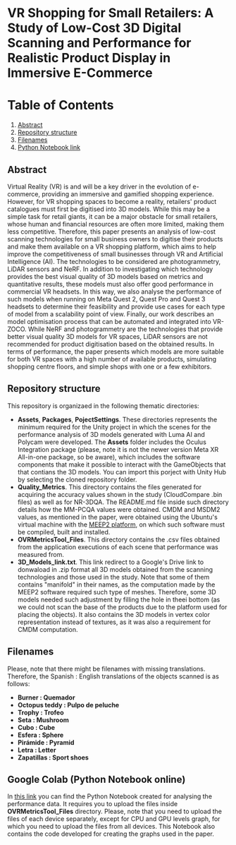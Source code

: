 # VR Shopping for Small Retailers: A Study of Low-Cost 3D Digital Scanning and Performance for Realistic Product Display in Immersive E-Commerce
# Table of Contents
1. [Abstract](#Abstract)
2. [Repository structure](#Repository-structure)
3. [Filenames](#filenames)
4. [Python Notebook link](#google-colab-python-notebook-online)

## Abstract 
Virtual Reality (VR) is and will be a key driver in the evolution of e-commerce, providing an immersive and gamified shopping experience. However, for VR shopping spaces to become a reality, retailers' product catalogues must first be digitised into 3D models. While this may be a simple task for retail giants, it can be a major obstacle for small retailers, whose human and financial resources are often more limited, making them less competitive. Therefore, this paper presents an analysis of low-cost scanning technologies for small business owners to digitise their products and make them available on a VR shopping platform, which aims to help improve the competitiveness of small businesses through VR and Artificial Intelligence (AI). The technologies to be considered are photogrammetry, LiDAR sensors and NeRF. In addition to investigating which technology provides the best visual quality of 3D models based on metrics and quantitative results, these models must also offer good performance in commercial VR headsets. In this way, we also analyse the performance of such models when running on Meta Quest 2, Quest Pro and Quest 3 headsets to determine their feasibility and provide use cases for each type of model from a scalability point of view. Finally, our work describes an model optimisation process that can be automated and integrated into VR-ZOCO. While NeRF and photogrammetry are the technologies that provide better visual quality 3D models for VR spaces, LiDAR sensors are not recommended for product digitisation based on the obtained results. In terms of performance, the paper presents which models are more suitable for both VR spaces with a high number of available products, simulating shopping centre floors, and simple shops with one or a few exhibitors.

## Repository structure
This repository is organizaed in the following thematic directories:
- **Assets**, **Packages**, **PojectSettings**. These directories represents the minimum required for the Unity project in which the scenes for the performance analysis of 3D models generated with Luma AI and Polycam were developed. The **Assets** folder includes the Oculus Integration package (please, note it is not the newer version Meta XR All-in-one package, so be aware), which includes the software components that make it possible to interact with the GameObjects that that contians the 3D models. You can import this porject with Unity Hub by selecting the cloned repository folder.
- **Quality_Metrics**. This directory contains the files generated for acquiring the accuracy values shown in the study (CloudCompare .bin files) as well as for NR-3DQA. The README.md file inside such directory details how the MM-PCQA values were obtained. CMDM and MSDM2 values, as mentioned in the paper, were obtained using the Ubuntu's virtual machine with the [MEEP2 platform](https://github.com/MEPP-team/MEPP2), on which such software must be compiled, built and installed.
- **OVRMetricsTool_Files**. This directory contains the .csv files obtained from the application executions of each scene that performance was measured from.
- **3D_Models_link.txt**. This link redirect to a Google's Drive link to donwaload in .zip format all 3D models obtained from the scanning technologies and those used in the study. Note that some of them contains "manifold" in their names, as the computation made by the MEEP2 software required such type of meshes. Therefore, some 3D models needed such adjustment by filling the hole in theei bottom (as we could not scan the base of the products due to the platform used for placing the objects). It also contains the 3D models in vertex color representation instead of textures, as it was also a requirement for CMDM computation.

## Filenames  
Please, note that there might be filenames with missing translations. Therefore, the Spanish : English translations of the objects scanned is as follows:
- **Burner : Quemador**
- **Octopus teddy : Pulpo de peluche**
- **Trophy : Trofeo**
- **Seta : Mushroom**
- **Cubo : Cube**
- **Esfera : Sphere**
- **Pirámide : Pyramid**
- **Letra : Letter**
- **Zapatillas : Sport shoes**

## Google Colab (Python Notebook online)
In [this link](https://colab.research.google.com/drive/1zfpSnslUi08qnFtEYxzXof_BGuaCzsDI?usp=sharing) you can find the Python Notebook created for analysing the performance data. It requires you to upload the files inside **OVRMetricsTool_Files** directory. Please, note that you need to upload the files of each device separately, except for CPU and GPU levels graph, for which you need to upload the files from all devices. This Notebook also contains the code developed for creating the graphs used in the paper.
